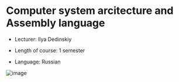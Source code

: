 # Computer system arcitecture and Assembly language

* Lecturer: Ilya Dedinskiy

* Length of course: 1 semester

* Language: Russian

![image](https://user-images.githubusercontent.com/53887365/82757758-ccbdac00-9e0c-11ea-9164-e83e6441d704.png)
